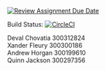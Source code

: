 [![Review Assignment Due Date](https://classroom.github.com/assets/deadline-readme-button-24ddc0f5d75046c5622901739e7c5dd533143b0c8e959d652212380cedb1ea36.svg)](https://classroom.github.com/a/NsogzK3F)

Build Status: [![CircleCI](https://dl.circleci.com/status-badge/img/gh/QuinnJack/project-project-grp_12/tree/main.svg?style=svg&circle-token=7ae026925d3e75b9643a255d5808404cc02a7b07)](https://dl.circleci.com/status-badge/redirect/gh/QuinnJack/project-project-grp_12/tree/main) <br>

Deval Chovatia 300312824 <br>
Xander Fleury 300300186 <br>
Andrew Horgan 300199610 <br>
Quinn Jackson 300297356
